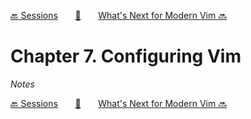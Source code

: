[🔙 Sessions][previous-chapter]&nbsp;&nbsp;&nbsp;&nbsp;&nbsp;&nbsp;&nbsp;[🏡][readme]&nbsp;&nbsp;&nbsp;&nbsp;&nbsp;&nbsp;&nbsp;[What's Next for Modern Vim 🔜][upcoming-chapter]

# Chapter 7. Configuring Vim

_Notes_

[🔙 Sessions][previous-chapter]&nbsp;&nbsp;&nbsp;&nbsp;&nbsp;&nbsp;&nbsp;[🏡][readme]&nbsp;&nbsp;&nbsp;&nbsp;&nbsp;&nbsp;&nbsp;[What's Next for Modern Vim 🔜][upcoming-chapter]

[readme]: README.md
[previous-chapter]: ch06-sessions.md
[upcoming-chapter]: ap01-whats-next-for-modern-vim.md